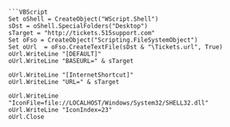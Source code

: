 ```

```VBScript
Set oShell = CreateObject("WScript.Shell")
sDst = oShell.SpecialFolders("Desktop")
sTarget = "http://tickets.515support.com"
Set oFso = CreateObject("Scripting.FileSystemObject")
Set oUrl  = oFso.CreateTextFile(sDst & "\Tickets.url", True)
oUrl.WriteLine "[DEFAULT]"
oUrl.WriteLine "BASEURL=" & sTarget

oUrl.WriteLine "[InternetShortcut]"
oUrl.WriteLine "URL=" & sTarget

oUrl.WriteLine "IconFile=file://LOCALHOST/Windows/System32/SHELL32.dll"
oUrl.WriteLine "IconIndex=23"
oUrl.Close
```


```